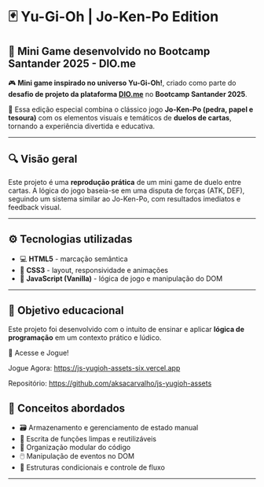# 🃏 Yu-Gi-Oh | Jo-Ken-Po Edition

## 🚀 Mini Game desenvolvido no Bootcamp Santander 2025 - DIO.me

🎮 **Mini game inspirado no universo Yu-Gi-Oh!**, criado como parte do **desafio de projeto da plataforma [DIO.me](https://dio.me)** no **Bootcamp Santander 2025**.

🧠 Essa edição especial combina o clássico jogo **Jo-Ken-Po (pedra, papel e tesoura)** com os elementos visuais e temáticos de **duelos de cartas**, tornando a experiência divertida e educativa.

---

## 🔍 Visão geral

Este projeto é uma **reprodução prática** de um mini game de duelo entre cartas. A lógica do jogo baseia-se em uma disputa de forças (ATK, DEF), seguindo um sistema similar ao Jo-Ken-Po, com resultados imediatos e feedback visual.

---


## ⚙️ Tecnologias utilizadas

- 💻 **HTML5** - marcação semântica
- 🎨 **CSS3** - layout, responsividade e animações
- 📜 **JavaScript (Vanilla)** - lógica de jogo e manipulação do DOM

---

## 🎯 Objetivo educacional

Este projeto foi desenvolvido com o intuito de ensinar e aplicar **lógica de programação** em um contexto prático e lúdico. 


🔗 Acesse e Jogue!

Jogue Agora: https://js-yugioh-assets-six.vercel.app

Repositório: https://github.com/aksacarvalho/js-yugioh-assets


## 🧠 Conceitos abordados

- 🗃️ Armazenamento e gerenciamento de estado manual  
- 🧼 Escrita de funções limpas e reutilizáveis  
- 🧩 Organização modular do código  
- 🖱️ Manipulação de eventos no DOM  
- 🔁 Estruturas condicionais e controle de fluxo

---